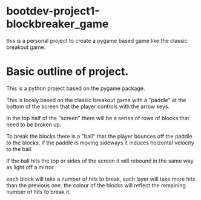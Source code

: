 # bootdev-project1-blockbreaker_game
this is a personal project to create a pygame based game like the classic breakout game.


# Basic outline of project.
This is a python project based on the pygame package. 

This is loosly based on the classic breakout game with a "paddle" at the bottom of the screen that the player controls with the arrow keys. 

In the top half of the "screen" there will be a series of rows of blocks that need to be broken up.

To break the blocks there is a "ball" that the player bounces off the paddle to the blocks. if the paddle is moving sideways it induces hoizontal velocity to the ball.

If the ball hits the top or sides of the screen it will rebound in the same way as light off a mirror.

each block will take a number of hits to break, each layer will take more hits than the previous one. the colour of the blocks will reflect the remaining number of hits to break it. 



